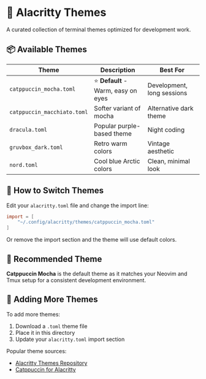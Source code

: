 # 🎨 Alacritty Themes

A curated collection of terminal themes optimized for development work.

## 📦 Available Themes

| Theme | Description | Best For |
|-------|-------------|----------|
| `catppuccin_mocha.toml` | ⭐ **Default** - Warm, easy on eyes | Development, long sessions |
| `catppuccin_macchiato.toml` | Softer variant of mocha | Alternative dark theme |
| `dracula.toml` | Popular purple-based theme | Night coding |
| `gruvbox_dark.toml` | Retro warm colors | Vintage aesthetic |
| `nord.toml` | Cool blue Arctic colors | Clean, minimal look |

## 🔧 How to Switch Themes

Edit your `alacritty.toml` file and change the import line:

```toml
import = [
    "~/.config/alacritty/themes/catppuccin_mocha.toml"
]
```

Or remove the import section and the theme will use default colors.

## 🎯 Recommended Theme

**Catppuccin Mocha** is the default theme as it matches your Neovim and Tmux setup for a consistent development environment.

## 🔄 Adding More Themes

To add more themes:
1. Download a `.toml` theme file
2. Place it in this directory
3. Update your `alacritty.toml` import section

Popular theme sources:
- [Alacritty Themes Repository](https://github.com/alacritty/alacritty-theme)
- [Catppuccin for Alacritty](https://github.com/catppuccin/alacritty) 